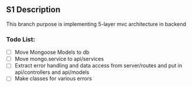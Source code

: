 ## S1 Description  

This branch purpose is implementing 5-layer mvc architecture in backend

### Todo List:  
- [ ] Move Mongoose Models to db
- [ ] Move mongo.service to api/services
- [ ] Extract error handling and data access from server/routes and put in api/controllers and api/models
- [ ] Make classes for various errors